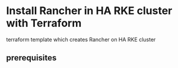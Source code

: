 # Install Rancher in HA RKE cluster with Terraform
terraform template which creates Rancher on HA RKE cluster

## prerequisites 
